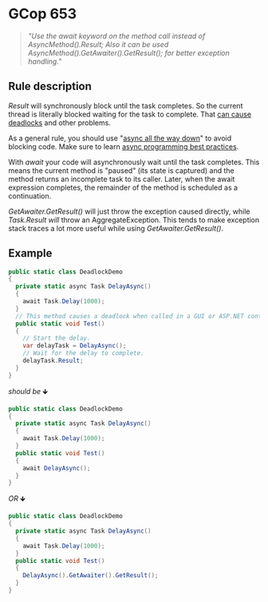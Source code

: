 ﻿# GCop 653

> *"Use the await keyword on the method call instead of AsyncMethod().Result; Also it can be used AsyncMethod().GetAwaiter().GetResult(); for better exception handling."*

## Rule description

*Result* will synchronously block until the task completes. So the current thread is literally blocked waiting for the task to complete. That [can cause deadlocks](http://blog.stephencleary.com/2012/07/dont-block-on-async-code.html) and other problems.

As a general rule, you should use "[async all the way down](https://stackoverflow.com/questions/29808915/why-use-async-await-all-the-way-down)" to avoid blocking code. Make sure to learn [async programming best practices](https://msdn.microsoft.com/en-us/magazine/jj991977.aspx?f=255&MSPPError=-2147217396).

With *await* your code will asynchronously wait until the task completes. This means the current method is "paused" (its state is captured) and the method returns an incomplete task to its caller. Later, when the await expression completes, the remainder of the method is scheduled as a continuation.

*GetAwaiter.GetResult()* will just throw the exception caused directly, while *Task.Result will* throw an AggregateException. This tends to make exception stack traces a lot more useful while using *GetAwaiter.GetResult()*.

## Example

```csharp
public static class DeadlockDemo
{
  private static async Task DelayAsync()
  {
    await Task.Delay(1000);
  }
  // This method causes a deadlock when called in a GUI or ASP.NET context.
  public static void Test()
  {
    // Start the delay.
    var delayTask = DelayAsync();
    // Wait for the delay to complete.
    delayTask.Result;
  }
}
```

*should be* 🡻

```csharp
public static class DeadlockDemo
{
  private static async Task DelayAsync()
  {
    await Task.Delay(1000);
  }
  public static void Test()
  {
    await DelayAsync();
  }
}
```

*OR* 🡻

```csharp
public static class DeadlockDemo
{
  private static async Task DelayAsync()
  {
    await Task.Delay(1000);
  }
  public static void Test()
  {
    DelayAsync().GetAwaiter().GetResult();
  }
}
```

